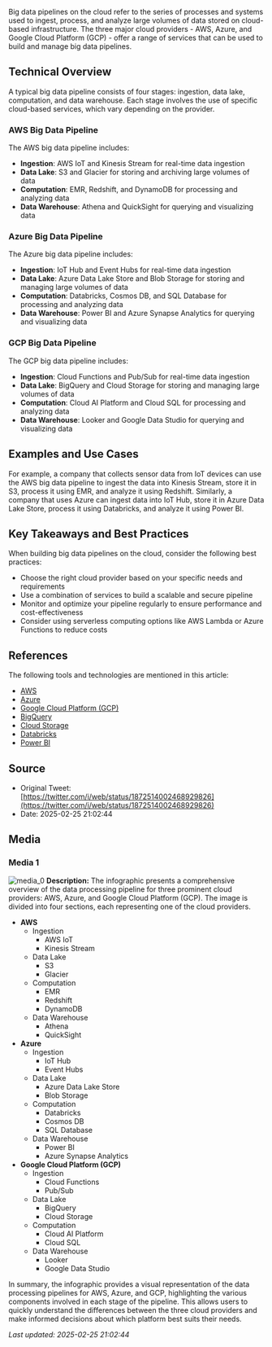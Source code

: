 Big data pipelines on the cloud refer to the series of processes and systems used to ingest, process, and analyze large volumes of data stored on cloud-based infrastructure. The three major cloud providers - AWS, Azure, and Google Cloud Platform (GCP) - offer a range of services that can be used to build and manage big data pipelines.

## Technical Overview
A typical big data pipeline consists of four stages: ingestion, data lake, computation, and data warehouse. Each stage involves the use of specific cloud-based services, which vary depending on the provider.

### AWS Big Data Pipeline
The AWS big data pipeline includes:
* **Ingestion**: AWS IoT and Kinesis Stream for real-time data ingestion
* **Data Lake**: S3 and Glacier for storing and archiving large volumes of data
* **Computation**: EMR, Redshift, and DynamoDB for processing and analyzing data
* **Data Warehouse**: Athena and QuickSight for querying and visualizing data

### Azure Big Data Pipeline
The Azure big data pipeline includes:
* **Ingestion**: IoT Hub and Event Hubs for real-time data ingestion
* **Data Lake**: Azure Data Lake Store and Blob Storage for storing and managing large volumes of data
* **Computation**: Databricks, Cosmos DB, and SQL Database for processing and analyzing data
* **Data Warehouse**: Power BI and Azure Synapse Analytics for querying and visualizing data

### GCP Big Data Pipeline
The GCP big data pipeline includes:
* **Ingestion**: Cloud Functions and Pub/Sub for real-time data ingestion
* **Data Lake**: BigQuery and Cloud Storage for storing and managing large volumes of data
* **Computation**: Cloud AI Platform and Cloud SQL for processing and analyzing data
* **Data Warehouse**: Looker and Google Data Studio for querying and visualizing data

## Examples and Use Cases
For example, a company that collects sensor data from IoT devices can use the AWS big data pipeline to ingest the data into Kinesis Stream, store it in S3, process it using EMR, and analyze it using Redshift. Similarly, a company that uses Azure can ingest data into IoT Hub, store it in Azure Data Lake Store, process it using Databricks, and analyze it using Power BI.

## Key Takeaways and Best Practices
When building big data pipelines on the cloud, consider the following best practices:
* Choose the right cloud provider based on your specific needs and requirements
* Use a combination of services to build a scalable and secure pipeline
* Monitor and optimize your pipeline regularly to ensure performance and cost-effectiveness
* Consider using serverless computing options like AWS Lambda or Azure Functions to reduce costs

## References
The following tools and technologies are mentioned in this article:
* [AWS](https://aws.amazon.com/)
* [Azure](https://azure.microsoft.com/)
* [Google Cloud Platform (GCP)](https://cloud.google.com/)
* [BigQuery](https://cloud.google.com/bigquery)
* [Cloud Storage](https://cloud.google.com/storage)
* [Databricks](https://databricks.com/)
* [Power BI](https://powerbi.microsoft.com/)
## Source

- Original Tweet: [https://twitter.com/i/web/status/1872514002468929826](https://twitter.com/i/web/status/1872514002468929826)
- Date: 2025-02-25 21:02:44


## Media

### Media 1
![media_0](./media_0.jpg)
**Description:** The infographic presents a comprehensive overview of the data processing pipeline for three prominent cloud providers: AWS, Azure, and Google Cloud Platform (GCP). The image is divided into four sections, each representing one of the cloud providers.

*   **AWS**
    *   Ingestion
        *   AWS IoT
        *   Kinesis Stream
    *   Data Lake
        *   S3
        *   Glacier
    *   Computation
        *   EMR
        *   Redshift
        *   DynamoDB
    *   Data Warehouse
        *   Athena
        *   QuickSight
*   **Azure**
    *   Ingestion
        *   IoT Hub
        *   Event Hubs
    *   Data Lake
        *   Azure Data Lake Store
        *   Blob Storage
    *   Computation
        *   Databricks
        *   Cosmos DB
        *   SQL Database
    *   Data Warehouse
        *   Power BI
        *   Azure Synapse Analytics
*   **Google Cloud Platform (GCP)**
    *   Ingestion
        *   Cloud Functions
        *   Pub/Sub
    *   Data Lake
        *   BigQuery
        *   Cloud Storage
    *   Computation
        *   Cloud AI Platform
        *   Cloud SQL
    *   Data Warehouse
        *   Looker
        *   Google Data Studio

In summary, the infographic provides a visual representation of the data processing pipelines for AWS, Azure, and GCP, highlighting the various components involved in each stage of the pipeline. This allows users to quickly understand the differences between the three cloud providers and make informed decisions about which platform best suits their needs.

*Last updated: 2025-02-25 21:02:44*